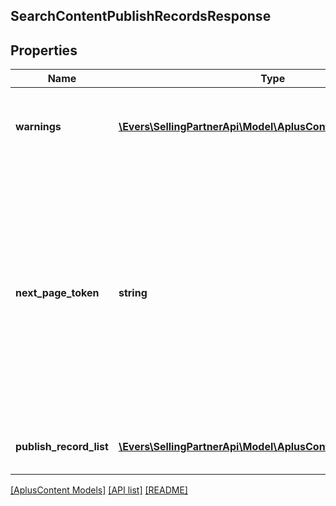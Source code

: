 ## SearchContentPublishRecordsResponse

## Properties

Name | Type | Description | Notes
------------ | ------------- | ------------- | -------------
**warnings** | [**\Evers\SellingPartnerApi\Model\AplusContent\Error[]**](Error.md) | A set of messages to the user, such as warnings or comments. | [optional]
**next_page_token** | **string** | A page token that is returned when the results of the call exceed the page size. To get another page of results, call the operation again, passing in this value with the pageToken parameter. | [optional]
**publish_record_list** | [**\Evers\SellingPartnerApi\Model\AplusContent\PublishRecord[]**](PublishRecord.md) | A list of A+ Content publishing records. |

[[AplusContent Models]](../) [[API list]](../../Api) [[README]](../../../README.md)
